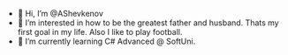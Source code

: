 - 👋 Hi, I’m @AShevkenov
- 👀 I’m interested in how to be the greatest father and husband. Thats my first goal in my life. Also I like to play football.
- 🌱 I’m currently learning C# Advanced @ SoftUni.



<!---
AShevkenov/AShevkenov is a ✨ special ✨ repository because its `README.md` (this file) appears on your GitHub profile.
You can click the Preview link to take a look at your changes.
--->

